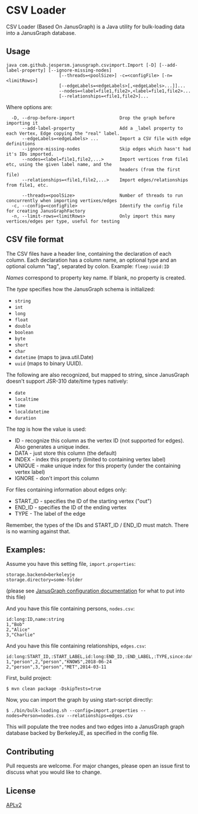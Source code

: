 # CSV Loader

CSV Loader (Based On JanusGraph) is a Java utility for bulk-loading data into a JanusGraph database.

## Usage

```
java com.github.jespersm.janusgraph.csvimport.Import [-D] [--add-label-property] [--ignore-missing-nodes]
                    [--threads=<poolSize>] -c=<configFile> [-n=<limitRows>]
                    [--edgeLabels=<edgeLabels>[,<edgeLabels>...]]...
                    --nodes=<label=file1,file2>,<label=file1,file2>...
                    [--relationships=<file1,file2>]...
```
Where options are:
```
  -D, --drop-before-import                 Drop the graph before importing it
      --add-label-property                 Add a _label property to each Vertex, Edge copying the "real" label.
      --edgeLabels=<edgeLabels> ...        Import a CSV file with edge definitions
      --ignore-missing-nodes               Skip edges which hasn't had it's IDs imported.
      --nodes=<label=file1,file2,...>      Import vertices from file1 etc, using the given label name, and the
                                           headers (from the first file)
      --relationships=<file1,file2,...>    Import edges/relationships from file1, etc.

      --threads=<poolSize>                 Number of threads to run concurrently when importing vertixes/edges
  -c, --config=<configFile>                Identify the config file for creating JanusGraphFactory
  -n, --limit-rows=<limitRows>             Only import this many vertices/edges per type, useful for testing

```

## CSV file format
The CSV files have a header line, containing the declaration of each column. Each declaration has a column name, an optional type and an optional column "tag", separated by colon. Example: `fleep:uuid:ID`

_Names_ correspond to property key name. If blank, no property is created.

The _type_ specifies how the JanusGraph schema is initialized: 
* `string`
* `int`
* `long`
* `float`
* `double`
* `boolean`
* `byte`
* `short`
* `char`
* `datetime` (maps to java.util.Date)
* `uuid` (maps to binary UUID).

The following are also recognized, but mapped to string, since JanusGraph doesn't support JSR-310 date/time types natively:
* `date`
* `localtime`
* `time`
* `localdatetime`
* `duration`

The _tag_ is how the value is used:
* ID - recognize this column as the vertex ID (not supported for edges). Also generates a unique index.
* DATA - just store this column (the default)
* INDEX - index this property (limited to containing vertex label)
* UNIQUE - make unique index for this property (under the containing vertex label)
* IGNORE - don't import this column

For files containing information about edges only:
* START_ID - specifies the ID of the starting vertex ("out")
* END_ID - specifies the ID of the ending vertex
* TYPE - The label of the edge

Remember, the types of the IDs and START_ID / END_ID must match. There is no warning against that.

## Examples:

Assume you have this setting file, `import.properties`:
```
storage.backend=berkeleyje
storage.directory=some-folder
```
(please see [JanusGraph configuration documentation](https://docs.janusgraph.org/0.3.1/configuration.html) for what to put into this file)

And you have this file containing persons, `nodes.csv`:
```
id:long:ID,name:string
1,"Bob"
2,"Alice"
3,"Charlie"
```

And you have this file containing relationships, `edges.csv`:
```
id:long:START_ID,:START_LABEL,id:long:END_ID,:END_LABEL,:TYPE,since:date
1,"person",2,"person","KNOWS",2018-06-24
2,"person",3,"person","MET",2014-03-11
```

First, build project:
```
$ mvn clean package -DskipTests=true
```

Now, you can import the graph by using start-script directly:

```
$ ./bin/bulk-loading.sh --config=import.properties --nodes=Person=nodes.csv --relationships=edges.csv
```

This will populate the tree nodes and two edges into a JanusGraph graph database backed by BerkeleyJE, as specified in the config file.

## Contributing
Pull requests are welcome. For major changes, please open an issue first to discuss what you would like to change.

## License
[APLv2](https://www.apache.org/licenses/LICENSE-2.0)
